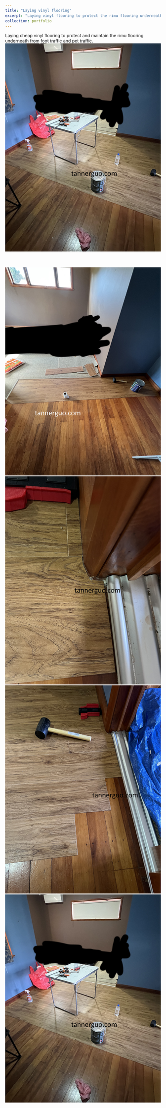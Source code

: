 ```yaml
---
title: "Laying vinyl flooring"
excerpt: "Laying vinyl flooring to protect the rimu flooring underneath<br/><img src='/images/vinyl6.jpg'>"
collection: portfolio
---
```


Laying cheap vinyl flooring to protect and maintain the rimu flooring underneath from foot traffic and pet traffic.
<img src='/images/vinyl6.jpg'>

<br/>
<br/>
<img src='/images/vinyl1.jpg'>
<img src='/images/vinyl4.jpg'>
<img src='/images/vinyl5.jpg'>
<img src='/images/vinyl6.jpg'>

